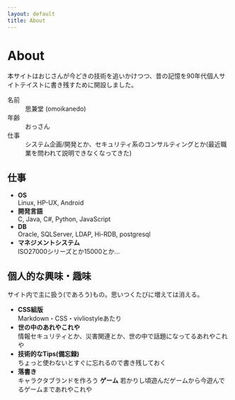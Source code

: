 ```yaml
---
layout: default
title: About
---
```


# About

本サイトはおじさんが今どきの技術を追いかけつつ、昔の記憶を90年代個人サイトテイストに書き残すために開設しました。

<dl>
<dt>名前</dt>
<dd>思兼堂 (omoikanedo)</dd>
<dt>年齢</dt>
<dd>おっさん</dd>
<dt>仕事</dt>
<dd>システム企画/開発とか、セキュリティ系のコンサルティングとか(最近職業を問われて説明できなくなってきた)</dd>
</dl>

## 仕事

- **OS**  
  Linux, HP-UX, Android
- **開発言語**  
  C, Java, C#, Python, JavaScript
- **DB**  
  Oracle, SQLServer, LDAP, Hi-RDB, postgresql
- **マネジメントシステム**  
  ISO27000シリーズとか15000とか…

## 個人的な興味・趣味

サイト内で主に扱う(であろう)もの。思いつくたびに増えては消える。

- **CSS組版**  
  Markdown・CSS・vivliostyleあたり
- **世の中のあれやこれや**  
  情報セキュリティとか、災害関連とか、世の中で話題になってるあれやこれや
- **技術的なTips(備忘録)**  
  ちょっと使わないとすぐに忘れるので書き残しておく
- **落書き**  
  キャラクタブランドを作ろう
  **ゲーム**
  若かりし頃遊んだゲームから今遊んでるゲームまであれやこれや



